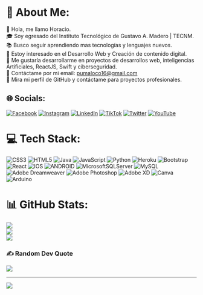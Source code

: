 # 💫 About Me:
👋 Hola, me llamo Horacio.<br>🎓 Soy egresado del Instituto Tecnológico de Gustavo A. Madero | TECNM.<br>📚 Busco seguir aprendiendo mas tecnologías y lenguajes nuevos.<br>🤝 Estoy interesado en el Desarrollo Web y Creación de contenido digital.<br>🔭 Me gustaría desarrollarme en proyectos de desarrollos web, inteligencias Artificiales, ReactJS, Swift y ciberseguridad.<br>📧 Contáctame por mi email: pumaloco16@gmail.com<br>👀 Mira mi perfil de GitHub y contáctame para proyectos profesionales.<br>


## 🌐 Socials:
[![Facebook](https://img.shields.io/badge/Facebook-%231877F2.svg?logo=Facebook&logoColor=white)](https://www.facebook.com/horacio.perezcampos.9) [![Instagram](https://img.shields.io/badge/Instagram-%23E4405F.svg?logo=Instagram&logoColor=white)](https://instagram.com/horacioperezcampos) [![LinkedIn](https://img.shields.io/badge/LinkedIn-%230077B5.svg?logo=linkedin&logoColor=white)](https://www.linkedin.com/in/inghoracioperez/) [![TikTok](https://img.shields.io/badge/TikTok-%23000000.svg?logo=TikTok&logoColor=white)](https://tiktok.com/@horacioprez95) [![Twitter](https://img.shields.io/badge/Twitter-%231DA1F2.svg?logo=Twitter&logoColor=white)](https://twitter.com/prez_cam) [![YouTube](https://img.shields.io/badge/YouTube-%23FF0000.svg?logo=YouTube&logoColor=white)](https://youtube.com/@HoracioPrez) 

# 💻 Tech Stack:
![CSS3](https://img.shields.io/badge/css3-%231572B6.svg?style=for-the-badge&logo=css3&logoColor=white) ![HTML5](https://img.shields.io/badge/html5-%23E34F26.svg?style=for-the-badge&logo=html5&logoColor=white) ![Java](https://img.shields.io/badge/java-%23ED8B00.svg?style=for-the-badge&logo=java&logoColor=white) ![JavaScript](https://img.shields.io/badge/javascript-%23323330.svg?style=for-the-badge&logo=javascript&logoColor=%23F7DF1E) ![Python](https://img.shields.io/badge/python-3670A0?style=for-the-badge&logo=python&logoColor=ffdd54) ![Heroku](https://img.shields.io/badge/heroku-%23430098.svg?style=for-the-badge&logo=heroku&logoColor=white) ![Bootstrap](https://img.shields.io/badge/bootstrap-%23563D7C.svg?style=for-the-badge&logo=bootstrap&logoColor=white) ![React](https://img.shields.io/badge/react-%2320232a.svg?style=for-the-badge&logo=react&logoColor=%2361DAFB) ![IOS](https://img.shields.io/badge/IOS-%2320232a.svg?style=for-the-badge&logo=apple&logoColor=white) ![ANDROID](https://img.shields.io/badge/android-%2320232a.svg?style=for-the-badge&logo=android&logoColor=%a4c639) ![MicrosoftSQLServer](https://img.shields.io/badge/Microsoft%20SQL%20Sever-CC2927?style=for-the-badge&logo=microsoft%20sql%20server&logoColor=white) ![MySQL](https://img.shields.io/badge/mysql-%2300f.svg?style=for-the-badge&logo=mysql&logoColor=white) ![Adobe Dreamweaver](https://img.shields.io/badge/Adobe%20Dreamweaver-FF61F6.svg?style=for-the-badge&logo=Adobe%20Dreamweaver&logoColor=white) ![Adobe Photoshop](https://img.shields.io/badge/adobephotoshop-%2331A8FF.svg?style=for-the-badge&logo=adobephotoshop&logoColor=white) ![Adobe XD](https://img.shields.io/badge/Adobe%20XD-470137?style=for-the-badge&logo=Adobe%20XD&logoColor=#FF61F6) ![Canva](https://img.shields.io/badge/Canva-%2300C4CC.svg?style=for-the-badge&logo=Canva&logoColor=white) ![Arduino](https://img.shields.io/badge/-Arduino-00979D?style=for-the-badge&logo=Arduino&logoColor=white)
# 📊 GitHub Stats:
![](https://github-readme-stats.vercel.app/api?username=HoracioPrez&theme=dark&hide_border=false&include_all_commits=false&count_private=false)<br/>
![](https://github-readme-streak-stats.herokuapp.com/?user=HoracioPrez&theme=dark&hide_border=false)<br/>
![](https://github-readme-stats.vercel.app/api/top-langs/?username=HoracioPrez&theme=dark&hide_border=false&include_all_commits=false&count_private=false&layout=compact)

### ✍️ Random Dev Quote
![](https://quotes-github-readme.vercel.app/api?type=horizontal&theme=radical)

---
[![](https://visitcount.itsvg.in/api?id=HoracioPrez&icon=0&color=0)](https://visitcount.itsvg.in)

<!-- Proudly created with GPRM ( https://gprm.itsvg.in ) -->
